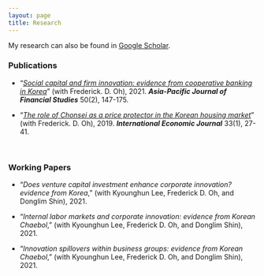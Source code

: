 ```yaml
---
layout: page
title: Research
---
```



My research can also be found in [Google Scholar](https://scholar.google.com/citations?user=yoon09269).



### Publications

- “[_Social capital and firm innovation: evidence from cooperative banking in Korea_](https://onlinelibrary.wiley.com/doi/full/10.1111/ajfs.12333)” (with Frederick. D. Oh), 2021. **_Asia-Pacific Journal of Financial Studies_** 50(2), 147-175.

- “[_The role of Chonsei as a price protector in the Korean housing market_](https://www.tandfonline.com/doi/abs/10.1080/10168737.2019.1570300)” (with Frederick. D. Oh), 2019. **_International Economic Journal_** 33(1), 27-41. 
<br/>

### Working Papers

- “_Does venture capital investment enhance corporate innovation? evidence from Korea_,” (with Kyounghun Lee, Frederick D. Oh, and Donglim Shin), 2021.

- “_Internal labor markets and corporate innovation: evidence from Korean Chaebol_,” (with Kyounghun Lee, Frederick D. Oh, and Donglim Shin), 2021.

- “_Innovation spillovers within business groups: evidence from Korean Chaebol_,” (with Kyounghun Lee, Frederick D. Oh, and Donglim Shin), 2021.
